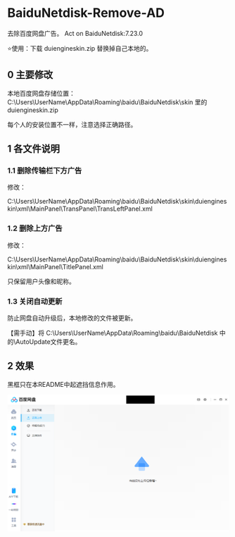 # BaiduNetdisk-Remove-AD
去除百度网盘广告。
Act on BaiduNetdisk:7.23.0

⭐使用：下载 duiengineskin.zip 替换掉自己本地的。

## 0 主要修改

本地百度网盘存储位置：C:\Users\UserName\AppData\Roaming\baidu\BaiduNetdisk\skin 里的 duiengineskin.zip

每个人的安装位置不一样，注意选择正确路径。

## 1 各文件说明

### 1.1 删除传输栏下方广告

修改：

C:\Users\UserName\AppData\Roaming\baidu\BaiduNetdisk\skin\duiengineskin\xml\MainPanel\TransPanel\TransLeftPanel.xml 

### 1.2 删除上方广告

修改：

C:\Users\UserName\AppData\Roaming\baidu\BaiduNetdisk\skin\duiengineskin\xml\MainPanel\TitlePanel.xml

只保留用户头像和昵称。



### 1.3 关闭自动更新

防止网盘自动升级后，本地修改的文件被更新。

【需手动】将 C:\Users\UserName\AppData\Roaming\baidu\BaiduNetdisk 中的\AutoUpdate文件更名。



## 2 效果

黑框只在本README中起遮挡信息作用。

![Snipaste_221214_203641](README.assets/Snipaste_221214_203641.png)
